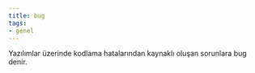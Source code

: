 ```yaml
---
title: bug
tags:
- genel
---
```


Yazılımlar üzerinde kodlama hatalarından kaynaklı oluşan sorunlara bug denir.
